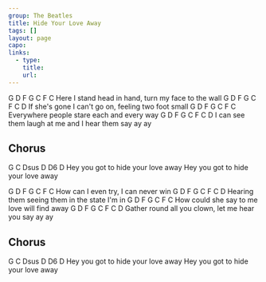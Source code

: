 ```yaml
---
group: The Beatles
title: Hide Your Love Away
tags: []
layout: page
capo: 
links: 
  - type: 
    title: 
    url: 
---
```



G      D     F       G     C                   F    C
Here I stand head in hand, turn my face to the wall
G        D      F        G   C                F C D
If she's gone I can't go on, feeling two foot small
G    D     F      G     C              F  C
Everywhere people stare each and every way
G     D        F        G  C               F   C  D
I can see them laugh at me and I hear them say ay ay

## Chorus
G              C              Dsus D D6 D
Hey you got to hide your love away
Hey you got to hide your love away

G       D F    G    C           F   C
How can I even try, I can never win
G       D    F      G    C                F C D
Hearing them seeing them in the state I'm in
G         D   F      G  C              F    C
How could she say to me love will find away
G      D     F       G      C               F   C  D
Gather round all you clown, let me hear you say ay ay

## Chorus
G              C              Dsus D D6 D
Hey you got to hide your love away
Hey you got to hide your love away

